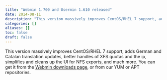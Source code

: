```yaml
---
title: "Webmin 1.700 and Usermin 1.610 released"
date: 2014-08-11
description: "This version massively improves CentOS/RHEL 7 support, adds German and Catalan translation..."
categories: []
aliases: []
toc: false
draft: false
---
```

This version massively improves CentOS/RHEL 7 support, adds German and Catalan translation updates, better handles of XFS quotas and the ip, simplifies and cleans up the UI for NFS exports, and much more. You can get it from the [Webmin downloads page][1], or from our YUM or APT repositories.<br />

  [1]: download.html
